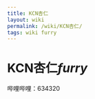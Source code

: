 ```yaml
---
title: KCN杏仁
layout: wiki
permalink: /wiki/KCN杏仁/
tags: wiki furry
---
```


# KCN杏仁*furry*



哔哩哔哩：634320



